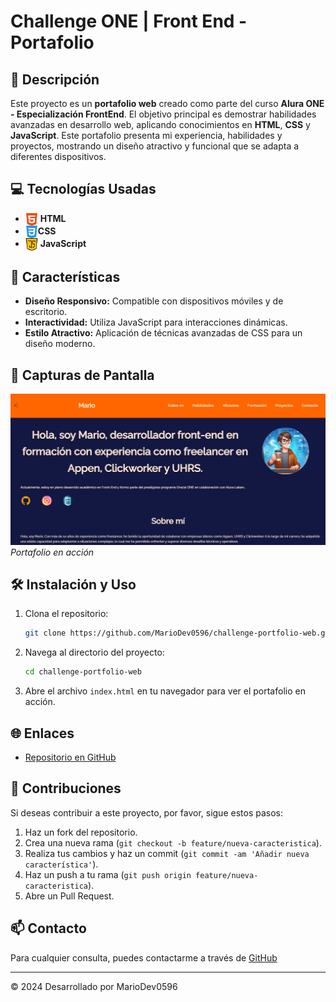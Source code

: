 # Challenge ONE | Front End - Portafolio

## 📄 Descripción

Este proyecto es un **portafolio web** creado como parte del curso **Alura ONE - Especialización FrontEnd**. El objetivo principal es demostrar habilidades avanzadas en desarrollo web, aplicando conocimientos en **HTML**, **CSS** y **JavaScript**. Este portafolio presenta mi experiencia, habilidades y proyectos, mostrando un diseño atractivo y funcional que se adapta a diferentes dispositivos.

## 💻 Tecnologías Usadas

-  <img src="./assets/html-5.png" alt="LogoHtml" width="20" style="vertical-align: middle; margin-right: 0px;"/>  **HTML**
- <img src="./assets/css-3.png" alt="LogoCss" width="20" style="vertical-align: middle; margin-right: 0px;"/>**CSS**
- <img src="./assets/javascript.png" alt="LogoJS" width="20" style="vertical-align: middle; margin-right: 0px;"/> **JavaScript**

## 🚀 Características

- **Diseño Responsivo:** Compatible con dispositivos móviles y de escritorio.
- **Interactividad:** Utiliza JavaScript para interacciones dinámicas.
- **Estilo Atractivo:** Aplicación de técnicas avanzadas de CSS para un diseño moderno.

## 📸 Capturas de Pantalla

![Screenshot1](./assets/prev.jpg)
*Portafolio en acción*

## 🛠 Instalación y Uso

1. Clona el repositorio:
    ```bash
    git clone https://github.com/MarioDev0596/challenge-portfolio-web.git
    ```

2. Navega al directorio del proyecto:
    ```bash
    cd challenge-portfolio-web
    ```

3. Abre el archivo `index.html` en tu navegador para ver el portafolio en acción.

## 🌐 Enlaces

- [Repositorio en GitHub](https://github.com/MarioDev0596/challenge-portfolio-web)

## 🤝 Contribuciones

Si deseas contribuir a este proyecto, por favor, sigue estos pasos:
1. Haz un fork del repositorio.
2. Crea una nueva rama (`git checkout -b feature/nueva-caracteristica`).
3. Realiza tus cambios y haz un commit (`git commit -am 'Añadir nueva característica'`).
4. Haz un push a tu rama (`git push origin feature/nueva-caracteristica`).
5. Abre un Pull Request.

## 📫 Contacto

Para cualquier consulta, puedes contactarme a través de [GitHub](https://github.com/MarioDev0596)

---

© 2024 Desarrollado por MarioDev0596
